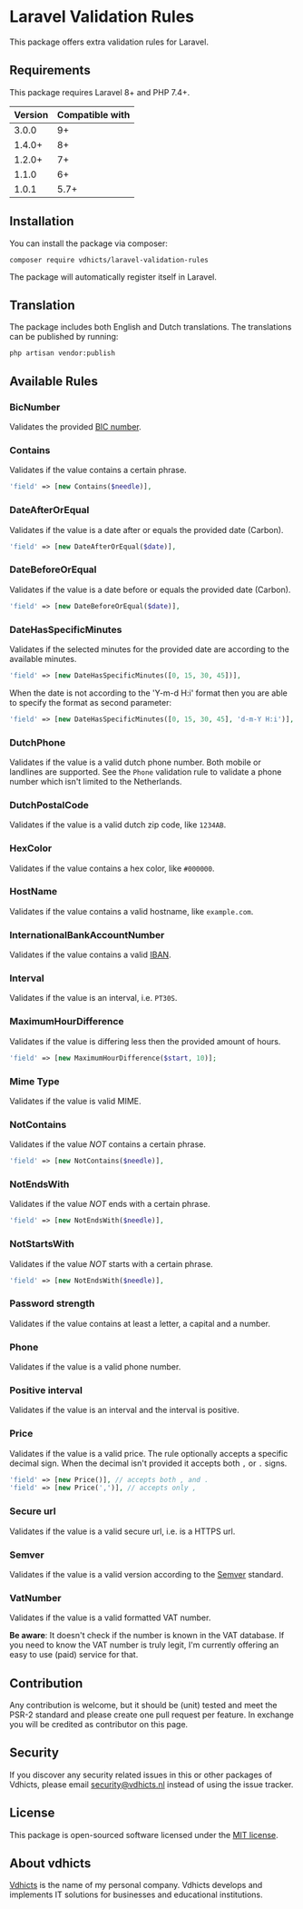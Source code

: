 # Laravel Validation Rules

This package offers extra validation rules for Laravel.

## Requirements

This package requires Laravel 8+ and PHP 7.4+.

| Version | Compatible with |
|---------|-----------------|
| 3.0.0   | 9+              |
| 1.4.0+  | 8+              |
| 1.2.0+  | 7+              |
| 1.1.0   | 6+              |
| 1.0.1   | 5.7+            |

## Installation

You can install the package via composer:

`composer require vdhicts/laravel-validation-rules`

The package will automatically register itself in Laravel.
 
## Translation

The package includes both English and Dutch translations. The translations can be published by running:

`php artisan vendor:publish`

## Available Rules

### BicNumber

Validates the provided [BIC number](https://www.betaalvereniging.nl/en/focus/giro-based-and-online-payments/bank-identifier-code-bic-for-sepa-transactions/).

### Contains

Validates if the value contains a certain phrase.

```php
'field' => [new Contains($needle)],
```

### DateAfterOrEqual

Validates if the value is a date after or equals the provided date (Carbon).

```php
'field' => [new DateAfterOrEqual($date)],
```

### DateBeforeOrEqual

Validates if the value is a date before or equals the provided date (Carbon).

```php
'field' => [new DateBeforeOrEqual($date)],
```

### DateHasSpecificMinutes

Validates if the selected minutes for the provided date are according to the available minutes.

```php
'field' => [new DateHasSpecificMinutes([0, 15, 30, 45])],
```

When the date is not according to the 'Y-m-d H:i' format then you are able to specify the format as second parameter:

```php
'field' => [new DateHasSpecificMinutes([0, 15, 30, 45], 'd-m-Y H:i')],
```

### DutchPhone

Validates if the value is a valid dutch phone number. Both mobile or landlines are supported. See the `Phone` validation
rule to validate a phone number which isn't limited to the Netherlands.

### DutchPostalCode

Validates if the value is a valid dutch zip code, like `1234AB`.

### HexColor

Validates if the value contains a hex color, like `#000000`.

### HostName

Validates if the value contains a valid hostname, like `example.com`.

### InternationalBankAccountNumber

Validates if the value contains a valid [IBAN](https://en.wikipedia.org/wiki/International_Bank_Account_Number).

### Interval

Validates if the value is an interval, i.e. `PT30S`.

### MaximumHourDifference

Validates if the value is differing less then the provided amount of hours.

```php
'field' => [new MaximumHourDifference($start, 10)];
```

### Mime Type

Validates if the value is valid MIME.

### NotContains

Validates if the value *NOT* contains a certain phrase.

```php
'field' => [new NotContains($needle)],
```

### NotEndsWith

Validates if the value *NOT* ends with a certain phrase.

```php
'field' => [new NotEndsWith($needle)],
```

### NotStartsWith

Validates if the value *NOT* starts with a certain phrase.

```php
'field' => [new NotEndsWith($needle)],
```

### Password strength

Validates if the value contains at least a letter, a capital and a number.

### Phone

Validates if the value is a valid phone number.

### Positive interval

Validates if the value is an interval and the interval is positive.

### Price

Validates if the value is a valid price. The rule optionally accepts a specific decimal sign. When the decimal isn't 
provided it accepts both `,` or `.` signs.

```php
'field' => [new Price()], // accepts both , and .
'field' => [new Price(',')], // accepts only ,
```

### Secure url

Validates if the value is a valid secure url, i.e. is a HTTPS url.

### Semver

Validates if the value is a valid version according to the [Semver](https://semver.org/) standard.

### VatNumber

Validates if the value is a valid formatted VAT number. 

**Be aware**: It doesn't check if the number is known in the VAT database. If you need to know the VAT number is truly 
legit, I'm currently offering an easy to use (paid) service for that.

## Contribution

Any contribution is welcome, but it should be (unit) tested and meet the PSR-2 standard and please create one pull 
request per feature. In exchange you will be credited as contributor on this page.

## Security

If you discover any security related issues in this or other packages of Vdhicts, please email security@vdhicts.nl 
instead of using the issue tracker.

## License

This package is open-sourced software licensed under the [MIT license](http://opensource.org/licenses/MIT).

## About vdhicts

[Vdhicts](https://www.vdhicts.nl) is the name of my personal company. Vdhicts develops and implements IT solutions for
businesses and educational institutions.
